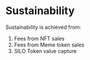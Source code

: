 # Sustainability

Sustainability is achieved from:

1. Fees from NFT sales
2. Fees from Meme token sales
3. SILO Token value capture
